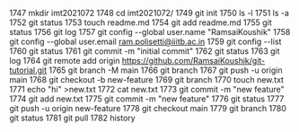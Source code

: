  1747  mkdir imt2021072
 1748  cd imt2021072/
 1749  git init
 1750  ls -l
 1751  ls -a
 1752  git status
 1753  touch readme.md
 1754  git add readme.md
 1755  git status
 1756  git log
 1757  git config --global user.name "RamsaiKoushik" 
 1758  git config --global user.email ram.polisetti@iiitb.ac.in
 1759  git config --list
 1760  git status
 1761  git commit -m "initial commit"
 1762  git status
 1763  git log
 1764  git remote add origin https://github.com/RamsaiKoushik/git-tutorial.git
 1765  git branch -M main
 1766  git branch
 1767  git push -u origin main
 1768  git checkout -b new-feature
 1769  git branch
 1770  touch new.txt
 1771  echo "hi" >new.txt
 1772  cat new.txt
 1773  git commit -m "new feature"
 1774  git add new.txt
 1775  git commit -m "new feature"
 1776  git status
 1777  git push -u origin new-feature
 1778  git checkout main
 1779  git branch
 1780  git status
 1781  git pull
 1782  history 

